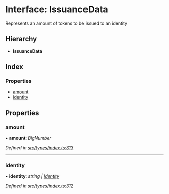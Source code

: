 # Interface: IssuanceData

Represents an amount of tokens to be issued to an identity

## Hierarchy

* **IssuanceData**

## Index

### Properties

* [amount](issuancedata.md#amount)
* [identity](issuancedata.md#identity)

## Properties

###  amount

• **amount**: *BigNumber*

*Defined in [src/types/index.ts:313](https://github.com/PolymathNetwork/polymesh-sdk/blob/2fbef52/src/types/index.ts#L313)*

___

###  identity

• **identity**: *string | [Identity](../classes/identity.md)*

*Defined in [src/types/index.ts:312](https://github.com/PolymathNetwork/polymesh-sdk/blob/2fbef52/src/types/index.ts#L312)*

